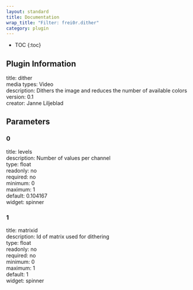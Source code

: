 ```yaml
---
layout: standard
title: Documentation
wrap_title: "Filter: frei0r.dither"
category: plugin
---
```

* TOC
{:toc}

## Plugin Information

title: dither  
media types:
Video  
description: Dithers the image and reduces the number of available colors  
version: 0.1  
creator: Janne Liljeblad  

## Parameters

### 0

title: levels    
description:
Number of values per channel  
type: float  
readonly: no  
required: no  
minimum: 0  
maximum: 1  
default: 0.104167  
widget: spinner  

### 1

title: matrixid    
description:
Id of matrix used for dithering  
type: float  
readonly: no  
required: no  
minimum: 0  
maximum: 1  
default: 1  
widget: spinner  

